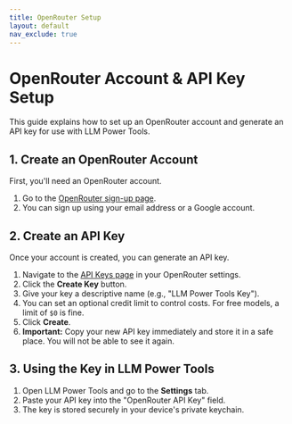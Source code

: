 ```yaml
---
title: OpenRouter Setup
layout: default
nav_exclude: true
---
```


# OpenRouter Account & API Key Setup

This guide explains how to set up an OpenRouter account and generate an API key for use with LLM Power Tools.

## 1. Create an OpenRouter Account

First, you'll need an OpenRouter account.

1.  Go to the [OpenRouter sign-up page](https://accounts.openrouter.ai/sign-up).
2.  You can sign up using your email address or a Google account.

## 2. Create an API Key

Once your account is created, you can generate an API key.

1.  Navigate to the [API Keys page](https://openrouter.ai/settings/keys) in your OpenRouter settings.
2.  Click the **Create Key** button.
3.  Give your key a descriptive name (e.g., "LLM Power Tools Key").
4.  You can set an optional credit limit to control costs. For free models, a limit of `$0` is fine.
5.  Click **Create**.
6.  **Important:** Copy your new API key immediately and store it in a safe place. You will not be able to see it again.

## 3. Using the Key in LLM Power Tools

1.  Open LLM Power Tools and go to the **Settings** tab.
2.  Paste your API key into the "OpenRouter API Key" field.
3.  The key is stored securely in your device's private keychain.
